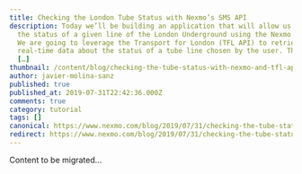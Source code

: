 ```yaml
---
title: Checking the London Tube Status with Nexmo’s SMS API
description: Today we’ll be building an application that will allow us to check
  the status of a given line of the London Underground using the Nexmo SMS API.
  We are going to leverage the Transport for London (TFL API) to retrieve
  real-time data about the status of a tube line chosen by the user. The trigger
  […]
thumbnail: /content/blog/checking-the-tube-status-with-nexmo-and-tfl-apis-dr/Elevate-Tube-Status.png
author: javier-molina-sanz
published: true
published_at: 2019-07-31T22:42:36.000Z
comments: true
category: tutorial
tags: []
canonical: https://www.nexmo.com/blog/2019/07/31/checking-the-tube-status-with-nexmo-and-tfl-apis-dr
redirect: https://www.nexmo.com/blog/2019/07/31/checking-the-tube-status-with-nexmo-and-tfl-apis-dr
---
```


Content to be migrated...
